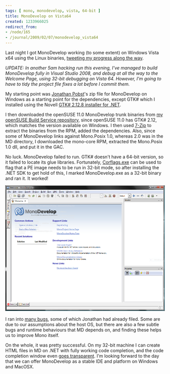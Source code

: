 ```yaml
---
tags: [ mono, monodevelop, vista, 64-bit ]
title: MonoDevelop on Vista64
created: 1233966025
redirect_from:
- /node/165
- /journal/2009/02/07/monodevelop_vista64
---
```

Last night I got MonoDevelop working (to some extent) on Windows Vista x64 using the Linux binaries, [tweeting my progress along the way](https://twitter.com/mjhutchinson).

_UPDATE: In another 5am hacking run this evening, I've managed to build
MonoDevelop fully in Visual Studio 2008, and debug at all the way to the Welcome
Page, using 32-bit debugging on Vista 64. However, I'm going to have to tidy the
project file fixes a lot before I commit them._<!--break-->

My starting point was [Jonathan Pobst](https://jpobst.blogspot.com)'s zip file
for MonoDevelop on Windows as a starting point for the dependencies, except GTK#
which I installed using the Novell [GTK# 2.12.8 installer for
.NET](https://www.go-mono.com/mono-downloads/download.html).

I then downloaded the openSUSE 11.0 MonoDevelop trunk binaries from [my openSUSE
Build Service
repository](http://download.opensuse.org/repositories/home:/MJHutchinson/openSUSE_11.0/repodata/),
since openSUSE 11.0 has GTK# 2.12, which matches the version available on
Windows. I then used [7-Zip](http://www.7-zip.org) to extract the binaries from
the RPM, added the dependencies. Also, since some of MonoDevelop links against
Mono.Posix 1.0, whereas 2.0 was in the MD directory, I downloaded the mono-core
RPM, extracted the Mono.Posix 1.0 dll, and put it in the GAC.

No luck. MonoDevelop failed to run. GTK# doesn't have a 64-bit version, so it
failed to locate its glue libraries. Fortunately,
[Corflags.exe](http://msdn.microsoft.com/en-us/library/ms164699(VS.80).aspx) can
be used to flag that a PE image needs to be run in 32-bit mode, so after
installing the .NET SDK to get hold of this, I marked MonoDevelop.exe as a
32-bit binary and ran it. It worked!

![Screenshot of MonoDevelop 1.9.2 on Windows Vista 64](/files/images/MonoScreenshots/PreliminaryMonoDevelopOnVista64.png)

I ran into [many
bugs](http://lists.ximian.com/pipermail/monodevelop-devel-list/2009-February/000103.html),
some of which Jonathan had already filed. Some are due to our assumptions about
the host OS, but there are also a few subtle bugs and runtime behaviours that MD
depends on, and finding these helps us to improve Mono itself.

On the whole, it was pretty successful. On my 32-bit machine I can create HTML
files in MD on .NET with fully working code completion, and the code completion
window even [goes transparent](/journal/2008/04/11/shiny_feature_day). I'm
looking forward to the day that we can offer MonoDevelop as a stable IDE and
platform on Windows and MacOSX.
